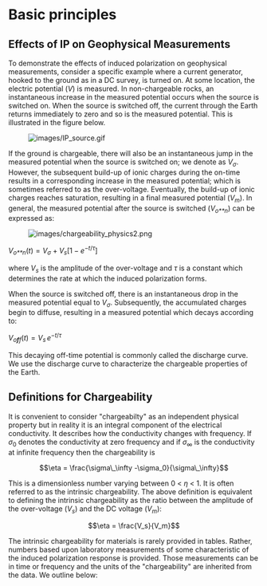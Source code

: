 # Basic principles

## Effects of IP on Geophysical Measurements

To demonstrate the effects of induced polarization on geophysical
measurements, consider a specific example where a current generator,
hooked to the ground as in a DC survey, is turned on. At some location,
the electric potential (*V*) is measured. In non-chargeable rocks, an
instantaneous increase in the measured potential occurs when the source
is switched on. When the source is switched off, the current through the
Earth returns immediately to zero and so is the measured potential. This
is illustrated in the figure below.

<figure class="align-center">
<img src="images/IP_source.gif" alt="images/IP_source.gif" />
</figure>

If the ground is chargeable, there will also be an instantaneous jump in
the measured potential when the source is switched on; we denote as
*V*<sub>*σ*</sub>. However, the subsequent build-up of ionic charges
during the on-time results in a corresponding increase in the measured
potential; which is sometimes referred to as the over-voltage.
Eventually, the build-up of ionic charges reaches saturation, resulting
in a final measured potential (*V*<sub>*m*</sub>). In general, the
measured potential after the source is switched (*V*<sub>*o**n*</sub>)
can be expressed as:

<figure class="align-right">
<img src="images/chargeability_physics2.png"
alt="images/chargeability_physics2.png" />
</figure>

*V*<sub>*o**n*</sub>(*t*) = *V*<sub>*σ*</sub> + *V*<sub>*s*</sub>\[1 − *e*<sup>−*t*/*τ*</sup>\]

where *V*<sub>*s*</sub> is the amplitude of the over-voltage and *τ* is
a constant which determines the rate at which the induced polarization
forms.

When the source is switched off, there is an instantaneous drop in the
measured potential equal to *V*<sub>*σ*</sub>. Subsequently, the
accumulated charges begin to diffuse, resulting in a measured potential
which decays according to:

*V*<sub>*o**f**f*</sub>(*t*) = *V*<sub>*s*</sub> *e*<sup>−*t*/*τ*</sup>

This decaying off-time potential is commonly called the discharge curve.
We use the discharge curve to characterize the chargeable properties of
the Earth.

## Definitions for Chargeability

It is convenient to consider "chargeabilty" as an independent physical
property but in reality it is an integral component of the electrical
conductivity. It describes how the conductivity changes with frequency.
If *σ*<sub>0</sub> denotes the conductivity at zero frequency and if
*σ*<sub>∞</sub> is the conductivity at infinite frequency then the
chargeability is

$$\eta = \frac{\sigma\_\infty -\sigma_0}{\sigma\_\infty}$$

This is a dimensionless number varying between 0 \< *η* \< 1. It is
often referred to as the intrinsic chargeability. The above definition
is equivalent to defining the intrinsic chargeability as the ratio
between the amplitude of the over-voltage (*V*<sub>*s*</sub>) and the DC
voltage (*V*<sub>*m*</sub>):

$$\eta = \frac{V_s}{V_m}$$

The intrinsic chargeability for materials is rarely provided in tables.
Rather, numbers based upon laboratory measurements of some
characteristic of the induced polarization response is provided. Those
measurements can be in time or frequency and the units of the
"chargeability" are inherited from the data. We outline below:
